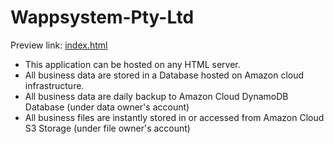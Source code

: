 # Wappsystem-Pty-Ltd
Preview link: <a target=_blank href=https://cbs.wappsystem.com/dev/github/wappsystem/Wappsystem-Pty-Ltd/index.html>index.html</a>

<ul>
<li>This application can be hosted on any HTML server.</li>
<li>All business data are stored in a Database hosted on Amazon cloud infrastructure.</li>
<li>All business data are daily backup to Amazon Cloud DynamoDB Database (under data owner's account)</li>
<li>All business files are instantly stored in or accessed from Amazon Cloud S3 Storage (under file owner's account)</li>
</ul>
